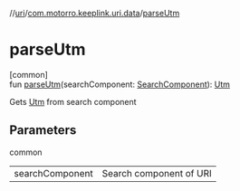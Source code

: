 //[uri](../../index.md)/[com.motorro.keeplink.uri.data](index.md)/[parseUtm](parse-utm.md)

# parseUtm

[common]\
fun [parseUtm](parse-utm.md)(searchComponent: [SearchComponent](-search-component/index.md)): [Utm](-utm/index.md)

Gets [Utm](-utm/index.md) from search component

## Parameters

common

| | |
|---|---|
| searchComponent | Search component of URI |
